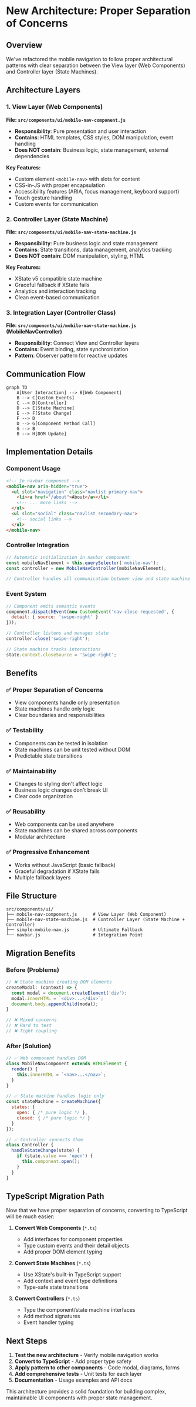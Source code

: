 # New Architecture: Proper Separation of Concerns

## Overview

We've refactored the mobile navigation to follow proper architectural patterns with clear separation between the View layer (Web Components) and Controller layer (State Machines).

## Architecture Layers

### 1. View Layer (Web Components)
**File: `src/components/ui/mobile-nav-component.js`**
- **Responsibility**: Pure presentation and user interaction
- **Contains**: HTML templates, CSS styles, DOM manipulation, event handling
- **Does NOT contain**: Business logic, state management, external dependencies

**Key Features:**
- Custom element `<mobile-nav>` with slots for content
- CSS-in-JS with proper encapsulation
- Accessibility features (ARIA, focus management, keyboard support)
- Touch gesture handling
- Custom events for communication

### 2. Controller Layer (State Machine)
**File: `src/components/ui/mobile-nav-state-machine.js`**
- **Responsibility**: Pure business logic and state management
- **Contains**: State transitions, data management, analytics tracking
- **Does NOT contain**: DOM manipulation, styling, HTML

**Key Features:**
- XState v5 compatible state machine
- Graceful fallback if XState fails
- Analytics and interaction tracking
- Clean event-based communication

### 3. Integration Layer (Controller Class)
**File: `src/components/ui/mobile-nav-state-machine.js` (MobileNavController)**
- **Responsibility**: Connect View and Controller layers
- **Contains**: Event binding, state synchronization
- **Pattern**: Observer pattern for reactive updates

## Communication Flow

```mermaid
graph TD
    A[User Interaction] --> B[Web Component]
    B --> C[Custom Events]
    C --> D[Controller]
    D --> E[State Machine]
    E --> F[State Change]
    F --> D
    D --> G[Component Method Call]
    G --> B
    B --> H[DOM Update]
```

## Implementation Details

### Component Usage
```html
<!-- In navbar component -->
<mobile-nav aria-hidden="true">
  <ul slot="navigation" class="navlist primary-nav">
    <li><a href="/about">About</a></li>
    <!-- ... more links -->
  </ul>
  <ul slot="social" class="navlist secondary-nav">
    <!-- social links -->
  </ul>
</mobile-nav>
```

### Controller Integration
```javascript
// Automatic initialization in navbar component
const mobileNavElement = this.querySelector('mobile-nav');
const controller = new MobileNavController(mobileNavElement);

// Controller handles all communication between view and state machine
```

### Event System
```javascript
// Component emits semantic events
component.dispatchEvent(new CustomEvent('nav-close-requested', {
  detail: { source: 'swipe-right' }
}));

// Controller listens and manages state
controller.close('swipe-right');

// State machine tracks interactions
state.context.closeSource = 'swipe-right';
```

## Benefits

### ✅ Proper Separation of Concerns
- View components handle only presentation
- State machines handle only logic
- Clear boundaries and responsibilities

### ✅ Testability
- Components can be tested in isolation
- State machines can be unit tested without DOM
- Predictable state transitions

### ✅ Maintainability
- Changes to styling don't affect logic
- Business logic changes don't break UI
- Clear code organization

### ✅ Reusability
- Web components can be used anywhere
- State machines can be shared across components
- Modular architecture

### ✅ Progressive Enhancement
- Works without JavaScript (basic fallback)
- Graceful degradation if XState fails
- Multiple fallback layers

## File Structure

```
src/components/ui/
├── mobile-nav-component.js      # View Layer (Web Component)
├── mobile-nav-state-machine.js  # Controller Layer (State Machine + Controller)
├── simple-mobile-nav.js         # Ultimate Fallback
└── navbar.js                    # Integration Point
```

## Migration Benefits

### Before (Problems)
```javascript
// ❌ State machine creating DOM elements
createModal: (context) => {
  const modal = document.createElement('div');
  modal.innerHTML = `<div>...</div>`;
  document.body.appendChild(modal);
}

// ❌ Mixed concerns
// ❌ Hard to test
// ❌ Tight coupling
```

### After (Solution)
```javascript
// ✅ Web component handles DOM
class MobileNavComponent extends HTMLElement {
  render() {
    this.innerHTML = `<nav>...</nav>`;
  }
}

// ✅ State machine handles logic only
const stateMachine = createMachine({
  states: {
    open: { /* pure logic */ },
    closed: { /* pure logic */ }
  }
});

// ✅ Controller connects them
class Controller {
  handleStateChange(state) {
    if (state.value === 'open') {
      this.component.open();
    }
  }
}
```

## TypeScript Migration Path

Now that we have proper separation of concerns, converting to TypeScript will be much easier:

1. **Convert Web Components** (`*.ts`)
   - Add interfaces for component properties
   - Type custom events and their detail objects
   - Add proper DOM element typing

2. **Convert State Machines** (`*.ts`)
   - Use XState's built-in TypeScript support
   - Add context and event type definitions
   - Type-safe state transitions

3. **Convert Controllers** (`*.ts`)
   - Type the component/state machine interfaces
   - Add method signatures
   - Event handler typing

## Next Steps

1. **Test the new architecture** - Verify mobile navigation works
2. **Convert to TypeScript** - Add proper type safety
3. **Apply pattern to other components** - Code modal, diagrams, forms
4. **Add comprehensive tests** - Unit tests for each layer
5. **Documentation** - Usage examples and API docs

This architecture provides a solid foundation for building complex, maintainable UI components with proper state management. 